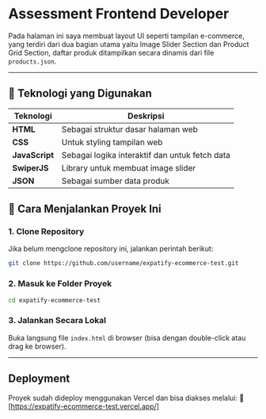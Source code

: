 # Assessment Frontend Developer

Pada halaman ini saya membuat layout UI seperti tampilan e-commerce, yang terdiri dari dua bagian utama yaitu Image Slider Section dan Product Grid Section, daftar produk ditampilkan secara dinamis dari file `products.json`.

---

## 🚀 Teknologi yang Digunakan

| Teknologi   | Deskripsi                                                  |
|-------------|-------------------------------------------------------------|
| **HTML**    | Sebagai struktur dasar halaman web                         |
| **CSS**     | Untuk styling tampilan web                                 |
| **JavaScript** | Sebagai logika interaktif dan untuk fetch data        |
| **SwiperJS**| Library untuk membuat image slider                         |
| **JSON**    | Sebagai sumber data produk                                 |

## 📖 Cara Menjalankan Proyek Ini
### 1. Clone Repository
Jika belum mengclone repository ini, jalankan perintah berikut:

```bash
git clone https://github.com/username/expatify-ecommerce-test.git
```

### 2. Masuk ke Folder Proyek

```bash
cd expatify-ecommerce-test
```

### 3. Jalankan Secara Lokal
Buka langsung file `index.html` di browser (bisa dengan double-click atau drag ke browser).

---

## Deployment

Proyek sudah dideploy menggunakan Vercel dan bisa diakses melalui:
🔗 [https://expatify-ecommerce-test.vercel.app/]
